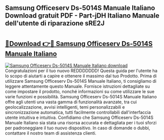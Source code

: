 ## Samsung Officeserv Ds-5014S Manuale Italiano Download gratuit PDF - Part-jDH Italiano Manuale dell'utente di riparazione sRE2J

# <h2><a href="http://dfa4ei.blite.top/?on=Samsung+Officeserv+Ds-5014S+Manuale+Italiano">🔗Download 👉🔴 Samsung Officeserv Ds-5014S Manuale Italiano</a></h2>

[![Samsung Officeserv Ds-5014S Manuale Italiano download](https://i.imgur.com/lujVjoI.png)](http://dfa4ei.blite.top/?on=Samsung+Officeserv+Ds-5014S+Manuale+Italiano)
Congratulazioni per il tuo nuovo REDDDDDDD! Questa guida per l'utente ha lo scopo di aiutarti a capire e ottenere il massimo dal tuo Prodotto. Prima di utilizzare Samsung Officeserv Ds-5014S Manuale Italiano, ti consigliamo di leggere attentamente questo Manuale. Fornisce istruzioni dettagliate su come impostare il prodotto, nonché informazioni su come utilizzare le sue varie funzioni e possibilità. Samsung Officeserv Ds-5014S Manuale Italiano offre agli utenti una vasta gamma di funzionalità avanzate, tra cui geolocalizzazione, avvisi intelligenti, temi personalizzabili e sincronizzazione automatica, tutti facilmente controllabili dall'interfaccia utente intuitiva e intuitiva. Confidiamo che Samsung Officeserv Ds-5014S Manuale Italiano sia stata una risorsa accurata e dettagliata per i tuoi sforzi per padroneggiare il tuo nuovo dispositivo. In caso di domande o dubbi, contattare il nostro team di assistenza clienti.

